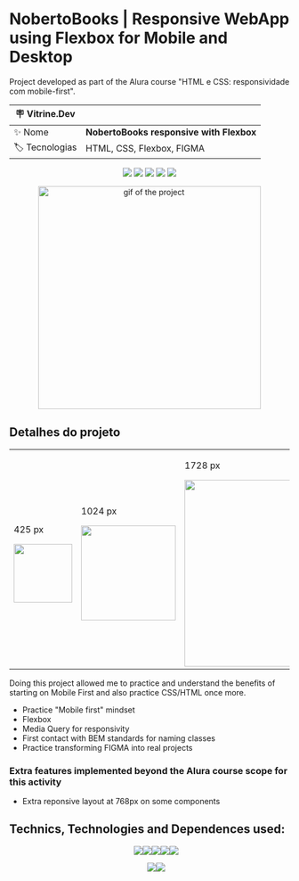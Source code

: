 # NobertoBooks | Responsive WebApp using Flexbox for Mobile and Desktop


Project developed as part of the Alura course "HTML e CSS: responsividade com mobile-first".

| :placard: Vitrine.Dev |     |
| -------------  | --- |
| :sparkles: Nome        | **NobertoBooks responsive with Flexbox**
| :label: Tecnologias | HTML, CSS, Flexbox, FIGMA

<p align="center">
<img src='https://img.shields.io/github/last-commit/NobertoFerreiraFilho/NobertoBooks-NFF?style=plastic'>
<img src='https://img.shields.io/static/v1?label=Status&message=Done&color=brightgreen'>
<img src='https://img.shields.io/github/stars/NobertoFerreiraFilho/NobertoBooks-NFF'>
<img src='https://img.shields.io/github/forks/NobertoFerreiraFilho/NobertoBooks-NFF'>
<img src='https://img.shields.io/github/issues/NobertoFerreiraFilho/NobertoBooks-NFF'>
</p>

<div align="center">
<img src='https://github.com/NobertoFerreiraFilho/NobertoBooks-NFF/blob/master/img/projeto/NobertoBooks.gif' alt='gif of the project' align="center" width='400'/>
</div>

## Detalhes do projeto

<!-- Inserir imagem com a #vitrinedev ao final do link -->
<table align="center">
  <tr>
    <td>
      <p>425 px</P>
      <img src='https://github.com/NobertoFerreiraFilho/NobertoBooks-NFF/blob/master/img/projeto/homepage-small.png' width=105/>
    </td>
    <td>
      <p>1024 px</P>
      <img src='https://github.com/NobertoFerreiraFilho/NobertoBooks-NFF/blob/master/img/projeto/homepage-medium.png' width=170/>
    </td> 
    <td>
      <p>1728 px</P>
      <img src='https://github.com/NobertoFerreiraFilho/NobertoBooks-NFF/blob/master/img/projeto/homepage-large.png#vitrinedev' width=335/>
    </td> 
  </tr>
</table>

Doing this project allowed me to practice and understand the benefits of starting on Mobile First and also practice CSS/HTML once more.

<ul>
  <li>Practice "Mobile first" mindset</li>
  <li>Flexbox</li>
  <li>Media Query for responsivity</li>
  <li>First contact with BEM standards for naming classes</li>
  <li>Practice transforming FIGMA into real projects</li>
</ul>

 ### Extra features implemented beyond the Alura course scope for this activity
 <ul>
  <li>Extra reponsive layout at 768px on some components</li>
</ul>
 
## Technics, Technologies and Dependences used:

<ul style='display:flex; flex-wrap: wrap; justify-content:center;'>
<il>
<img src='https://img.shields.io/badge/CSS3-black?logo=CSS3'/>
</il>
<il>
<img src='https://img.shields.io/badge/HTML5-black?logo=HTML5'/>
</il>
<il>
<img src='https://img.shields.io/badge/Git-black?logo=git'/>
</il>
<il>
<img src='https://img.shields.io/badge/FIGMA-black?logo=figma'/>
</il>
<il>
<img src='https://img.shields.io/badge/VSCode-black?logo=visual-studio-code'/>
</il>
</ul>

<ul style='display:flex; flex-wrap: wrap; justify-content:center;'>
<il>
<img src='https://img.shields.io/badge/CI%20CD-black?logo=CI-CD'/>
</il>
<il>
<img src='https://img.shields.io/badge/GRID-black?logo=Flex-box'/>
</il>
</ul>
